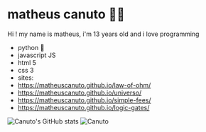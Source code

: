 

<!--
**matheuscanuto/matheuscanuto** is a ✨ _special_ ✨ repository because its `README.md` (this file) appears on your GitHub profile.

Here are some ideas to get you started:

- 🔭 I’m currently working on ...
- 🌱 I’m currently learning ...
- 👯 I’m looking to collaborate on ...
- 🤔 I’m looking for help with ...
- 💬 Ask me about ...
- 📫 How to reach me: ...
- 😄 Pronouns: ...
- ⚡ Fun fact: ...
-->
# matheus canuto 👨‍🔬
Hi ! my name is matheus, i'm 13 years old and i love programming
- python 🐍
- javascript JS
- html 5
- css 3
- sites:
- https://matheuscanuto.github.io/law-of-ohm/
- https://matheuscanuto.github.io/universo/
- https://matheuscanuto.github.io/simple-fees/
- https://matheuscanuto.github.io/logic-gates/

![Canuto's GitHub stats](https://github-readme-stats.vercel.app/api?username=matheuscanuto&show_icons=true&theme=radical)
![Canuto](https://github-readme-stats.vercel.app/api/top-langs/?username=matheuscanuto&layout=compact&show_icons=true&theme=tokyonight)

